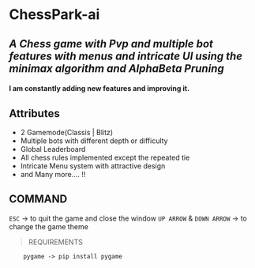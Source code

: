 # ChessPark-ai
## _A Chess game with Pvp and multiple bot features with menus and intricate UI using the minimax algorithm and AlphaBeta Pruning_



#### I am constantly adding new features and improving it.

## Attributes

- 2 Gamemode(Classis | Blitz)
- Multiple bots with different depth or difficulty
- Global Leaderboard
- All chess rules implemented except the repeated tie
- Intricate Menu system with attractive design
- and Many more.... !!

## COMMAND

`ESC` -> to quit the game and close the window
`UP ARROW` & `DOWN ARROW` -> to change the game theme


> REQUIREMENTS
```
    pygame -> pip install pygame
```
